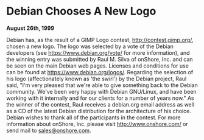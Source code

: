 
Debian Chooses A New Logo
=========================


**August 26th, 1999**


Debian has, as the result of a GIMP Logo contest,
 <http://contest.gimp.org/>,
chosen a new logo. The logo was selected by a vote of the Debian developers
(see <https://www.debian.org/vote/>
for more information), and the winning
entry was submitted by Raul M. Silva of onShore, Inc. and can be seen on the
main Debian web pages.
Licenses and conditions for use can be found at
<https://www.debian.org/logos/>.
Regarding the selection of his logo (affectionately known as 'the swirl') by
the Debian project, Raul said, "I'm very pleased that we're able to give
something back to the Debian community. We've been very happy with Debian
GNU/Linux, and have been working with it internally and for our clients for
a number of years now."
As the winner of the contest, Raul receives a debian.org email address as
well as a CD of the latest Debian distribution for the architecture of his
choice. Debian wishes to thank all of the participants in the contest.
For more information about onShore, Inc. please visit
<http://www.onshore.com/>
or send mail to [sales@onshore.com](mailto:sales@onshore.com).











